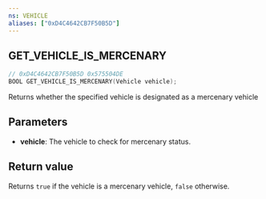 ```yaml
---
ns: VEHICLE
aliases: ["0xD4C4642CB7F50B5D"]
---
```

## GET_VEHICLE_IS_MERCENARY

```c
// 0xD4C4642CB7F50B5D 0x575504DE
BOOL GET_VEHICLE_IS_MERCENARY(Vehicle vehicle);
```

Returns whether the specified vehicle is designated as a mercenary vehicle

## Parameters
* **vehicle**: The vehicle to check for mercenary status.

## Return value
Returns `true` if the vehicle is a mercenary vehicle, `false` otherwise.
